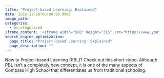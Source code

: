 ```yaml
---
title: "Project-based Learning: Explained"
date: 2016-12-10T00:00:00.000Z
image_path:
categories:
  - uncategorized
iframe_content: '<iframe width="560" height="315" src="https://www.youtube.com/embed/LMCZvGesRz8" frameborder="0" allowfullscreen></iframe>'
search_engine_optimization:
  page_title: "Project-based Learning: Explained"
  page_description: ""
---
```

New to Project-based Learning (PBL)?  Check out this short video.  Although PBL isn’t a completely new concept, it is one of the many aspects of Compass High School that differentiates us from traditional schooling.

